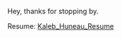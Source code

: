 Hey, thanks for stopping by.

Resume: <a href="https://drive.google.com/file/d/1PdQrh8YB9l5fjoxkJ0ym0BbiMEgtfWTY/view?usp=sharing">Kaleb_Huneau_Resume</a>
